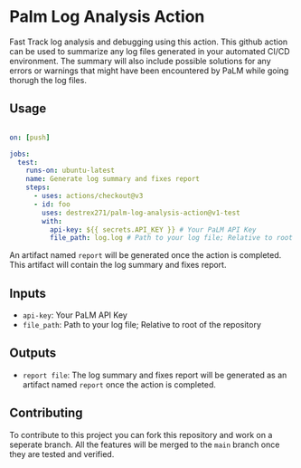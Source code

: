 # Palm Log Analysis Action
Fast Track log analysis and debugging using this action.
This github action can be used to summarize any log files generated in your automated CI/CD environment. The summary will also include possible solutions for any errors or warnings that might have been encountered by PaLM while going thorugh the log files.
## Usage

```yaml

on: [push]

jobs:
  test:
    runs-on: ubuntu-latest
    name: Generate log summary and fixes report
    steps:
      - uses: actions/checkout@v3
      - id: foo
        uses: destrex271/palm-log-analysis-action@v1-test
        with:
          api-key: ${{ secrets.API_KEY }} # Your PaLM API Key
          file_path: log.log # Path to your log file; Relative to root of the repository

```

An artifact named `report` will be generated once the action is completed. This artifact will contain the log summary and fixes report.


## Inputs

- `api-key`: Your PaLM API Key
- `file_path`: Path to your log file; Relative to root of the repository

## Outputs

-   `report file`: The log summary and fixes report will be generated as an artifact named `report` once the action is completed.


## Contributing

To contribute to this project you can fork this repository and work on a seperate branch. All the features will be merged to the `main` branch once they are tested and verified.

